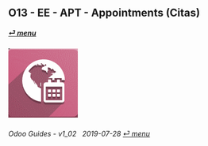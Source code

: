 ## O13 - EE - APT - Appointments (Citas)
#### [_&#x23CE; menu_](/o13/ee/o13-ee-guides_menu.md)  
### ![apt](/doc/img/appointments.png)
	
###### Odoo Guides - v1_02 &nbsp; 2019-07-28  [_&#x23CE; menu_](/o13/ee/o13-ee-guides_menu.md)  
